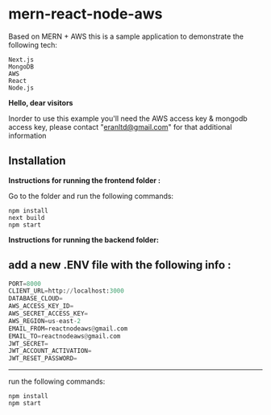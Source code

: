 
# mern-react-node-aws

Based on MERN + AWS
this is a sample application to demonstrate the following tech:

```
Next.js
MongoDB
AWS
React
Node.js

```
__Hello, dear visitors__

Inorder to use this example you'll need the AWS access key & mongodb access key, please contact "eranltd@gmail.com" for that additional information

## Installation



__Instructions for running the frontend folder :__

Go to the folder and run the following commands:

```
npm install
next build
npm start
```
__Instructions for running the backend folder:__



add a new .ENV file with the following info : 
--------------------------------------------------
```python
PORT=8000
CLIENT_URL=http://localhost:3000
DATABASE_CLOUD=
AWS_ACCESS_KEY_ID=
AWS_SECRET_ACCESS_KEY=
AWS_REGION=us-east-2
EMAIL_FROM=reactnodeaws@gmail.com
EMAIL_TO=reactnodeaws@gmail.com
JWT_SECRET=
JWT_ACCOUNT_ACTIVATION=
JWT_RESET_PASSWORD=
```
---------------------------------------------------
run the following commands:

```
npm install
npm start
```







